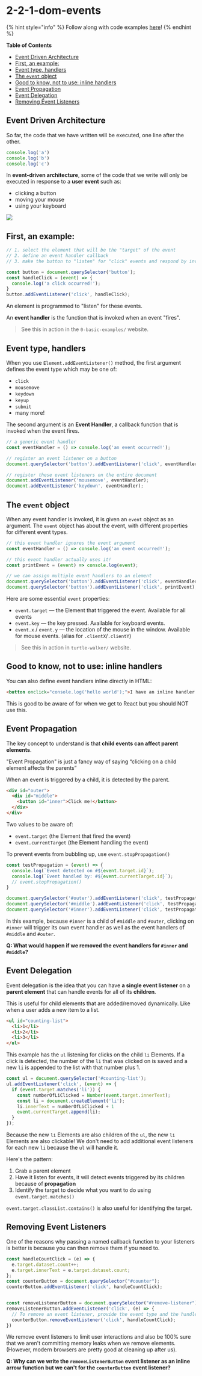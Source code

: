 # 2-2-1-dom-events

{% hint style="info" %}
Follow along with code examples [here](https://github.com/The-Marcy-Lab-School/2-2-1-lecture-dom-events)!
{% endhint %}

**Table of Contents**
- [Event Driven Architecture](#event-driven-architecture)
- [First, an example:](#first-an-example)
- [Event type, handlers](#event-type-handlers)
- [The `event` object](#the-event-object)
- [Good to know, not to use: inline handlers](#good-to-know-not-to-use-inline-handlers)
- [Event Propagation](#event-propagation)
- [Event Delegation](#event-delegation)
- [Removing Event Listeners](#removing-event-listeners)

## Event Driven Architecture

So far, the code that we have written will be executed, one line after the other.

```js
console.log('a')
console.log('b')
console.log('c')
```

In **event-driven architecture**, some of the code that we write will only be executed in response to a **user event** such as:
* clicking a button
* moving your mouse
* using your keyboard

![](./img/events.png)

## First, an example:

```js
// 1. select the element that will be the "target" of the event
// 2. define an event handler callback
// 3. make the button to "listen" for "click" events and respond by invoking the event handler

const button = document.querySelector('button');
const handleClick = (event) => {
  console.log('a click occurred!');
}
button.addEventListener('click', handleClick);
```

An element is programmed to "listen" for these events.

An **event handler** is the function that is invoked when an event "fires".

> See this in action in the `0-basic-examples/` website.

## Event type, handlers

When you use `Element.addEventListener()` method, the first argument defines the event type which may be one of:
- `click`
- `mousemove`
- `keydown`
- `keyup`
- `submit`
- many more!

The second argument is an **Event Handler**, a callback function that is invoked when the event fires.

```js
// a generic event handler
const eventHandler = () => console.log('an event occurred!');

// register an event listener on a button
document.querySelector('button').addEventListener('click', eventHandler);

// register these event listeners on the entire document
document.addEventListener('mousemove', eventHandler);
document.addEventListener('keydown', eventHandler);
```

## The `event` object

When any event handler is invoked, it is given an `event` object as an argument. The `event` object has about the event, with different properties for different event types.

```js
// this event handler ignores the event argument
const eventHandler = () => console.log('an event occurred!');

// this event handler actually uses it!
const printEvent = (event) => console.log(event);

// we can assign multiple event handlers to an element
document.querySelector('button').addEventListener('click', eventHandler);
document.querySelector('button').addEventListener('click', printEvent);
```

Here are some essential `event` properties:

- `event.target` — the Element that triggered the event. Available for all events
- `event.key` — the key pressed. Available for keyboard events.
- `event.x` / `event.y` — the location of the mouse in the window. Available for mouse events. (alias for `.clientX`/`.clientY`)

> See this in action in `turtle-walker/` website.

## Good to know, not to use: inline handlers

You can also define event handlers inline directly in HTML:

```html
<button onclick="console.log('hello world');">I have an inline handler!</button>
```

This is good to be aware of for when we get to React but you should NOT use this.

## Event Propagation

The key concept to understand is that **child events can affect parent elements**. 

"Event Propagation" is just a fancy way of saying “clicking on a child element affects the parents”

When an event is triggered by a child, it is detected by the parent.

```html
<div id="outer">
  <div id="middle">
    <button id="inner">Click me!</button>
  </div>
</div>
```

Two values to be aware of:
- `event.target` (the Element that fired the event)
- `event.currentTarget` (the Element handling the event)

To prevent events from bubbling up, use `event.stopPropagation()`

```js
const testPropagation = (event) => {
  console.log(`Event detected on #${event.target.id}`);
  console.log(`Event handled by: #${event.currentTarget.id}`);
  // event.stopPropagation()
}

document.querySelector('#outer').addEventListener('click', testPropagation);
document.querySelector('#middle').addEventListener('click', testPropagation);
document.querySelector('#inner').addEventListener('click', testPropagation);
```

In this example, because `#inner` is a child of `#middle` and `#outer`, clicking on `#inner` will trigger its own event handler as well as the event handlers of `#middle` and `#outer`.

**Q: What would happen if we removed the event handlers for `#inner` and `#middle`?**

## Event Delegation

Event delegation is the idea that you can have **a single event listener** on a **parent element** that can handle events for all of its **children**. 

This is useful for child elements that are added/removed dynamically. Like when a user adds a new item to a list.

```html
<ul id="counting-list">
  <li>1</li>
  <li>2</li>
  <li>3</li>
</ul>
```

This example has the `ul` listening for clicks on the child `li` Elements. If a click is detected, the number of the `li` that was clicked on is saved and a new `li` is appended to the list with that number plus 1. 

```js
const ul = document.querySelector('#counting-list');
ul.addEventListener('click', (event) => {
  if (event.target.matches('li')) {
    const numberOfLiClicked = Number(event.target.innerText);
    const li = document.createElement('li');
    li.innerText = numberOfLiClicked + 1
    event.currentTarget.append(li);
  }
});
```

Because the new `li` Elements are also children of the `ul`, the new `li` Elements are also clickable! We don't need to add additional event listeners for each new `li` because the `ul` will handle it.

Here's the pattern: 
1. Grab a parent element
2. Have it listen for events, it will detect events triggered by its children because of **propagation**
3. Identify the target to decide what you want to do using `event.target.matches()`

`event.target.classList.contains()` is also useful for identifying the target.

## Removing Event Listeners
One of the reasons why passing a named callback function to your listeners is better is because you can then remove them if you need to. 

```js
const handleCountClick = (e) => {
  e.target.dataset.count++;
  e.target.innerText = e.target.dataset.count;
};
const counterButton = document.querySelector("#counter");
counterButton.addEventListener('click', handleCountClick);


const removeListenerButton = document.querySelector("#remove-listener");
removeListenerButton.addEventListener('click', (e) => {
  // To remove an event listener, provide the event type and the handler
  counterButton.removeEventListener('click', handleCountClick);
})
```

We remove event listeners to limit user interactions and also be 100% sure that we aren't committing memory leaks when we remove elements. (However, modern browsers are pretty good at cleaning up after us). 

**Q: Why can we write the `removeListenerButton` event listener as an inline arrow function but we can't for the `counterButton` event listener?**